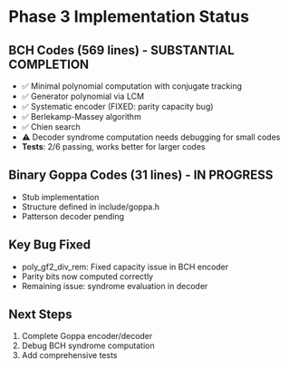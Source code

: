 # Phase 3 Implementation Status

## BCH Codes (569 lines) - SUBSTANTIAL COMPLETION
- ✅ Minimal polynomial computation with conjugate tracking
- ✅ Generator polynomial via LCM
- ✅ Systematic encoder (FIXED: parity capacity bug)
- ✅ Berlekamp-Massey algorithm
- ✅ Chien search
- ⚠️  Decoder syndrome computation needs debugging for small codes
- **Tests**: 2/6 passing, works better for larger codes

## Binary Goppa Codes (31 lines) - IN PROGRESS
- Stub implementation
- Structure defined in include/goppa.h
- Patterson decoder pending

## Key Bug Fixed
- poly_gf2_div_rem: Fixed capacity issue in BCH encoder
- Parity bits now computed correctly
- Remaining issue: syndrome evaluation in decoder

## Next Steps
1. Complete Goppa encoder/decoder
2. Debug BCH syndrome computation
3. Add comprehensive tests

